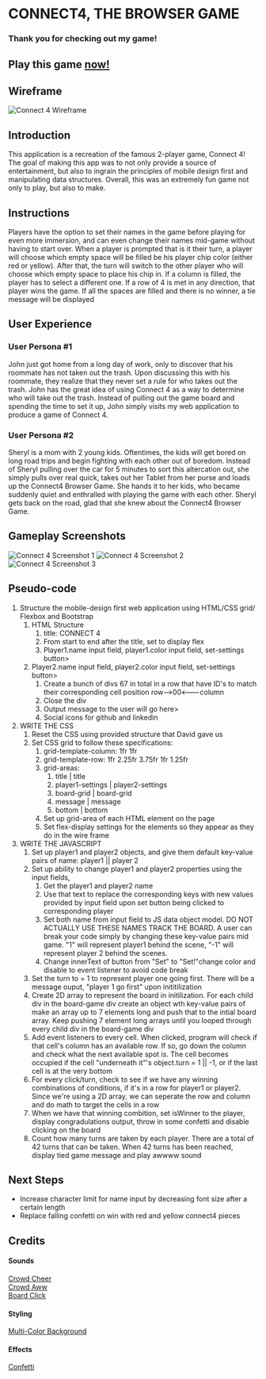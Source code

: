 # CONNECT4, THE BROWSER GAME
### Thank you for checking out my game!
## Play this game [now!](https://www.connect4-browser-game.surge.sh)
## Wireframe
![Connect 4 Wireframe](images/connect4-wireframe.png)
## Introduction
This application is a recreation of the famous 2-player game, Connect 4! The goal of making this app was to not only provide a source of entertainment, but also to ingrain the principles of mobile design first and manipulating data structures. Overall, this was an extremely fun game not only to play, but also to make.
## Instructions
 Players have the option to set their names in the game before playing for even more immersion, and can even change their names mid-game without having to start over. When a player is prompted that is it their turn, a player will choose which empty space will be filled be his player chip color (either red or yellow). After that, the turn will switch to the other player who will choose which empty space to place his chip in. If a column is filled, the player has to select a different one. If a row of 4 is met in any direction, that player wins the game. If all the spaces are filled and there is no winner, a tie message will be displayed

 ## User Experience
 ### User Persona #1
 John just got home from a long day of work, only to discover that his roommate has not taken out the trash. Upon discussing this with his roommate, they realize that they never set a rule for who takes out the trash. John has the great idea of using Connect 4 as a way to determine who will take out the trash. Instead of pulling out the game board and spending the time to set it up, John simply visits my web application to produce a game of Connect 4.

 ### User Persona #2
 Sheryl is a mom with 2 young kids. Oftentimes, the kids will get bored on long road trips and begin fighting with each other out of boredom. Instead of Sheryl pulling over the car for 5 minutes to sort this altercation out, she simply pulls over real quick, takes out her Tablet from her purse and loads up the Connect4 Browser Game. She hands it to her kids, who became suddenly quiet and enthralled with playing the game with each other. Sheryl gets back on the road, glad that she knew about the Connect4 Browser Game.
## Gameplay Screenshots
![Connect 4 Screenshot 1](images/screenshots/screenshot1.png)
![Connect 4 Screenshot 2](images/screenshots/screenshot2.png)
![Connect 4 Screenshot 3](images/screenshots/screenshot3.png)
## Pseudo-code
1. Structure the mobile-design first web application using HTML/CSS grid/ Flexbox and Bootstrap
    1. HTML Structure
        1. title: CONNECT 4
        2. From start to end after the title, set to display flex
        3. Player1.name input field, player1.color input field, set-settings button>
     1. Player2.name input field, player2.color input field, set-settings button>
        1. Create a bunch of divs 67 in total in a row that have ID's to match their corresponding cell position row-->00<---column
        2. Close the div
        3. Output message to the user will go here>
        4. Social icons for github and linkedin
2. WRITE THE CSS
    1. Reset the CSS using provided structure that David gave us
    2. Set CSS grid to follow these specifications:
        1. grid-template-column: 1fr 1fr
        2. grid-template-row: 1fr 2.25fr 3.75fr 1fr 1.25fr
        3. grid-areas:
            1. title | title
            2. player1-settings | player2-settings
            3. board-grid | board-grid
            4. message | message
            5. bottom | bottom
        4. Set up grid-area of each HTML element on the page
        5. Set flex-display settings for the elements so they appear as they do in the wire frame
3. WRITE THE JAVASCRIPT
    1. Set up player1 and player2 objects, and give them default key-value pairs of name: player1 || player 2
    2. Set up ability to change player1 and player2 properties using the input fields, 
        1. Get the player1 and player2 name 
        2. Use that text to replace the corresponding keys with new values provided by input field upon set button being clicked to corresponding player
        3. Set both name from input field to JS data object model. DO NOT ACTUALLY USE THESE NAMES TRACK THE BOARD. A user can break your code simply by changing these key-value pairs mid game. "1" will represent player1 behind the scene, "-1" will represent player 2 behind the scenes.
        4. Change innerText of button from "Set" to "Set!"change color and disable to event listener to avoid code break
    3. Set the turn to = 1 to represent player one going first. There will be a message ouput, "player 1 go first" upon inititilization
    4. Create 2D array to represent the board in initilization. For each child div in the board-game div create an object wth key-value pairs of  make an array up to 7 elements long and push that to the intial board array. Keep pushing 7 element long arrays until you looped through every child div in the board-game div
    5. Add event listeners to every cell. When clicked, program will check if that cell's column has an available row. If so, go down the column and check what the next available spot is. The cell becomes occupied if the cell "underneath it"'s object.turn = 1 || -1, or if the last cell is at the very bottom
    6. For every click/turn, check to see if we have any winning combinations of conditions, if it's in a row for player1 or player2. Since we're using a 2D array, we can seperate the row and column and do math to target the cells in a row
    7. When we have that winning combition, set isWinner to the player, display congradulations output, throw in some confetti and disable clicking on the board
    8. Count how many turns are taken by each player. There are a total of 42 turns that can be taken. When 42 turns has been reached, display tied game message and play awwww sound

## Next Steps
- Increase character limit for name input by decreasing font size after a certain length
- Replace falling confetti on win with red and yellow connect4 pieces 


## Credits
#### Sounds
[Crowd Cheer](https://soundcloud.com/59nxyejat3xt/audience-applause-matthiew11-1206899159)\
[Crowd Aww](https://instrumentalfx.co/crowd-disappointed-sound-effect/)\
[Board Click](https://www.zapsplat.com/music/single-click-screen-press-on-smart-phone-3/)

#### Styling
[Multi-Color Background](https://blog.prototypr.io/css-only-multi-color-backgrounds-4d96a5569a20)

#### Effects
[Confetti](https://www.npmjs.com/package/confetti-js)
